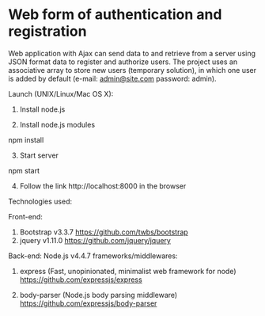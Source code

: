 # Web form of authentication and registration

Web application with Ajax can send data to and retrieve from a server using JSON format data to register and authorize users. The project uses an associative array to store new users (temporary solution), in which one user is added by default (e-mail: admin@site.com password: admin).

Launch (UNIX/Linux/Mac OS X):
  1. Install node.js
  
  2. Install node.js modules
  
  npm install
  
  3. Start server
  
  npm start
  
  4. Follow the link http://localhost:8000 in the browser

Technologies used:

Front-end:
  1. Bootstrap v3.3.7
  https://github.com/twbs/bootstrap
  2. jquery v1.11.0
  https://github.com/jquery/jquery

Back-end:
  Node.js v4.4.7
  frameworks/middlewares:
  1. express (Fast, unopinionated, minimalist web framework for node)
     https://github.com/expressjs/express

  2. body-parser (Node.js body parsing middleware)
     https://github.com/expressjs/body-parser